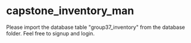 # capstone_inventory_man

Please import the database table "group37_inventory" from the database folder.
Feel free to signup and login. 